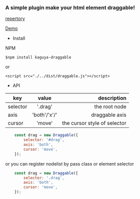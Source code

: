 ### A simple plugin make your html element draggable!

[repertory](https://github.com/love999262/draggable)

[Demo](https://love999262.github.io/draggable/demo/index.html)

- Install

NPM
```
$npm install kaguya-draggable
```
or
```
<script src="./../dist/draggable.js"></script>
```

- API

| key                  | value                            | description  |
| -------------------- |:--------------------------------:| ------------:|
| selector             | '.drag'                          | the root node
| axis                 | 'both'/'x'/'                     | draggable axis
| cursor               | 'move'                           | the cursor style of selector
```javascript
    const drag = new Draggable({
        selector: '#drag',
        axis: 'both',
        cursor: 'move',
    });
```
or you can register nodelist by pass class or element selector

```javascript
    const drag = new Draggable({
        selector: '.drag',
        axis: 'both',
        cursor: 'move',
    });
```